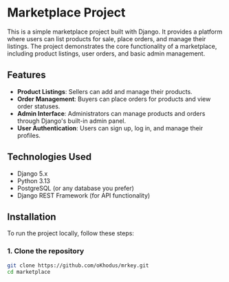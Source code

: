 # Marketplace Project

This is a simple marketplace project built with Django. It provides a platform where users can list products for sale, place orders, and manage their listings. The project demonstrates the core functionality of a marketplace, including product listings, user orders, and basic admin management.

## Features

- **Product Listings**: Sellers can add and manage their products.
- **Order Management**: Buyers can place orders for products and view order statuses.
- **Admin Interface**: Administrators can manage products and orders through Django's built-in admin panel.
- **User Authentication**: Users can sign up, log in, and manage their profiles.

## Technologies Used

- Django 5.x  
- Python 3.13
- PostgreSQL (or any database you prefer)
- Django REST Framework (for API functionality)

## Installation

To run the project locally, follow these steps:

### 1. Clone the repository

```bash
git clone https://github.com/oKhodus/mrkey.git
cd marketplace
